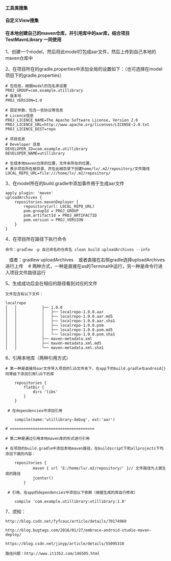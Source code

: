 #### 工具类搜集

#### 自定义View搜集

#### 在本地创建自己的maven仓库，并引用库中的aar库，结合项目 TestMavnLibrary 一同使用

1、创建一个model，然后将此model打包成aar文件，然后上传到自己本地的maven仓库中

2、在项目所在的gradle.properties中添加全局的设置如下：（也可选择在model项目下的gradle.properties）

    # 包信息，根据model的包名来设置
    PROJ_GROUP=com.example.utillibrary
    # 版本号
    PROJ_VERSION=1.0

    # 固定参数，包含一些协议等信息
    # Licence信息
    PROJ_LICENCE_NAME=The Apache Software License, Version 2.0
    PROJ_LICENCE_URL=http://www.apache.org/licenses/LICENSE-2.0.txt
    PROJ_LICENCE_DEST=repo

    # 项目信息
    # Developer 信息
    DEVELOPER_ID=com.example.utillibrary
    DEVELOPER_NAME=utillibrary

    # 生成本地maven仓库的位置，文件夹所在的位置，
    # 表示项目所在根目录，并在此根目录下创建home/lv/.m2/repository/文件路径
    LOCAL_REPO_URL=file:///home/lv/.m2/repository/

3、在model所在的build.gradle中添加事件用于生成aar文件

    apply plugin: 'maven'
    uploadArchives {
        repositories.mavenDeployer {
            repository(url: LOCAL_REPO_URL)
            pom.groupId = PROJ_GROUP
            pom.artifactId = PROJ_ARTIFACTID
            pom.version = PROJ_VERSION
        }
    }

4、在项目所在路径下执行命令

    命令：gradlew -p 自己命名的仓库名 clean build uploadArchives --info
    或者：gradlew uploadArchives
    或者直接在右侧gradle选择uploadArchives进行上传
    # 两种方式，一种是直接在as的Terminal中运行，另一种是命令行进入项目文件路径运行

5、生成成功后会在相应的路径看到对应的文件

    文件包含有以下文件：

    localrepo
    │   │           ├── 1.0.0
    │   │           │   ├── localrepo-1.0.0.aar
    │   │           │   ├── localrepo-1.0.0.aar.md5
    │   │           │   ├── localrepo-1.0.0.aar.sha1
    │   │           │   ├── localrepo-1.0.0.pom
    │   │           │   ├── localrepo-1.0.0.pom.md5
    │   │           │   └── localrepo-1.0.0.pom.sha1
    │   │           ├── maven-metadata.xml
    │   │           ├── maven-metadata.xml.md5
    │   │           └── maven-metadata.xml.sha1

6、引用本地库（两种引用方式）

    # 第一种是直接将aar文件导入项目的lib文件夹下，在app下的build.gradle与android{}同等级下添加引用lib下的库

        repositories {
            flatDir {
                dirs 'libs'
            }
        }

     # 在dependencies中添加引用

        compile(name:'utillibrary-debug', ext:'aar')

    # =====================================

    # 第二种是通过引用本地maven库的形式进行引用

    # 在项目的build.gradle中添加本地maven路径，在buildscript下和allprojects下均添加下面的内容：

        repositories {
                maven { url 'E:/home/lv/.m2/repository/' }// 文件路径为上面生成的路径
                jcenter()
            }

     # 引用，在app的dependencies中添加以下依赖（根据生成的库自行修改）

        compile 'com.example.utillibrary:utillibrary:1.0'

7、须知：

    http://blog.csdn.net/fyfcauc/article/details/70174960

    http://blog.bugtags.com/2016/01/27/embrace-android-studio-maven-deploy/

    https://blog.csdn.net/jinyp/article/details/55095310

    路径问题：http://www.it1352.com/146505.html





